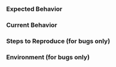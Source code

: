 <!--- Please follow the instructions below -->

<!--- Provide a brief summary of the issue in the title above -->

### Expected Behavior
<!--- If you're describing a bug, tell us what should happen -->
<!--- If you're suggesting a change/improvement, tell us how it should work -->

### Current Behavior
<!--- If describing a bug, tell us what happens instead of the expected behavior -->
<!--- If suggesting a change/improvement, explain the difference from current behavior -->



<!-- The following needs to be completed as best as possible **for bugs only** -->
### Steps to Reproduce (for bugs only)
<!-- If describing a bug, please include the **full** configuration of the plugin -->
<!-- If describing a bug, is there a (public) project where this issue can be reproduced? -->
<!-- If describing a bug, please include any stack-traces or any error messages -->

### Environment (for bugs only)
<!-- If describing a bug, please provide the plugin version is being used -->
<!-- If describing a bug, please provide the Java-Version is being used (please include details about oracle-jdk VS open-jdk) -->
<!-- If describing a bug, please provide the Maven-Version is being used (output of ``mvn --version``) -->
<!-- If describing a bug, please let us know on what Operating System you experience the bug (on Linux run ``lsb_release -a``) -->
<!-- If describing a bug, please let us know in what context maven is being executed (e.g. inside Windows Terminal, Powershell, Git Bash, /bin/bash, ...) -->
<!-- If describing a bug, please let us know how maven is being executed (e.g. ``mvn clean deploy`` VS ``mvn deploy:deploy``) -->
